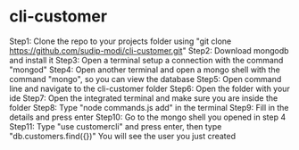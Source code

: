 # cli-customer

Step1: Clone the repo to your projects folder using "git clone https://github.com/sudip-modi/cli-customer.git"
Step2: Download mongodb and install it
Step3: Open a terminal setup a connection with the command "mongod"
Step4: Open another terminal and open a mongo shell with the command "mongo", so you can view the database
Step5: Open command line and navigate to the cli-customer folder
Step6: Open the folder with your ide
Step7: Open the integrated terminal and make sure you are inside the folder
Step8: Type "node commands.js add" in the terminal
Step9: Fill in the details and press enter
Step10: Go to the mongo shell you opened in step 4
Step11: Type "use customercli" and press enter, then type "db.customers.find({})"
You will see the user you just created 
